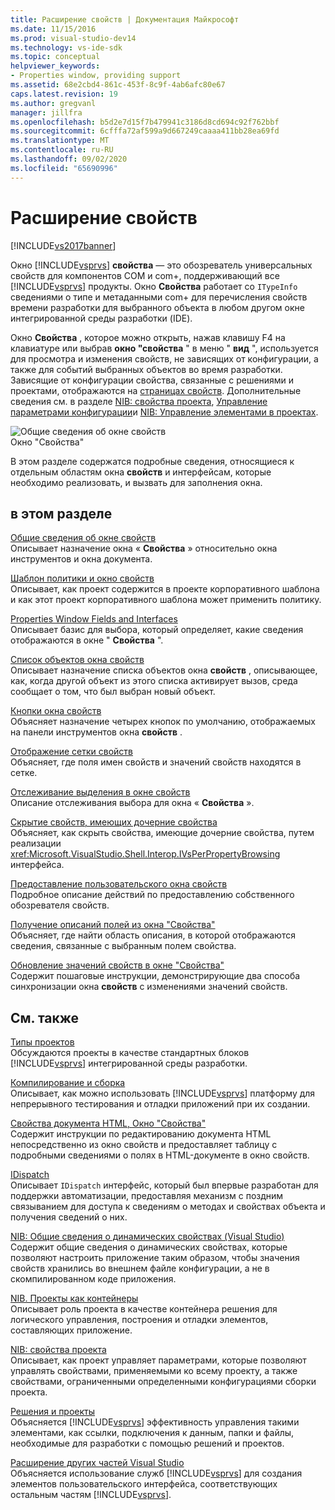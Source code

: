 ```yaml
---
title: Расширение свойств | Документация Майкрософт
ms.date: 11/15/2016
ms.prod: visual-studio-dev14
ms.technology: vs-ide-sdk
ms.topic: conceptual
helpviewer_keywords:
- Properties window, providing support
ms.assetid: 68e2cbd4-861c-453f-8c9f-4ab6afc80e67
caps.latest.revision: 19
ms.author: gregvanl
manager: jillfra
ms.openlocfilehash: b5d2e7d15f7b479941c3186d8cd694c92f762bbf
ms.sourcegitcommit: 6cfffa72af599a9d667249caaaa411bb28ea69fd
ms.translationtype: MT
ms.contentlocale: ru-RU
ms.lasthandoff: 09/02/2020
ms.locfileid: "65690996"
---
```

# <a name="extending-properties"></a>Расширение свойств
[!INCLUDE[vs2017banner](../../includes/vs2017banner.md)]

Окно [!INCLUDE[vsprvs](../../includes/vsprvs-md.md)] **свойства** — это обозреватель универсальных свойств для компонентов COM и com+, поддерживающий все [!INCLUDE[vsprvs](../../includes/vsprvs-md.md)] продукты. Окно **Свойства** работает со `ITypeInfo` сведениями о типе и метаданными com+ для перечисления свойств времени разработки для выбранного объекта в любом другом окне интегрированной среды разработки (IDE).  
  
 Окно **Свойства** , которое можно открыть, нажав клавишу F4 на клавиатуре или выбрав **окно "свойства** " в меню " **вид** ", используется для просмотра и изменения свойств, не зависящих от конфигурации, а также для событий выбранных объектов во время разработки. Зависящие от конфигурации свойства, связанные с решениями и проектами, отображаются на [страницах свойств](../../extensibility/internals/property-pages.md). Дополнительные сведения см. в разделе [NIB: свойства проекта](https://msdn.microsoft.com/fb126574-24ad-4c96-9b2b-6e1f3879ba50), [Управление параметрами конфигурации](../../extensibility/internals/managing-configuration-options.md)и [NIB: Управление элементами в проектах](https://msdn.microsoft.com/762e606b-7f44-4b66-97a1-e30a703654a0).  
  
 ![Общие сведения об окне свойств](../../extensibility/internals/media/vspropertieswindow.png "вспропертиесвиндов")  
Окно "Свойства"  
  
 В этом разделе содержатся подробные сведения, относящиеся к отдельным областям окна **свойств** и интерфейсам, которые необходимо реализовать, и вызвать для заполнения окна.  
  
## <a name="in-this-section"></a>в этом разделе  
 [Общие сведения об окне свойств](../../extensibility/internals/properties-window-overview.md)  
 Описывает назначение окна « **Свойства** » относительно окна инструментов и окна документа.  
  
 [Шаблон политики и окно свойств](../../extensibility/internals/template-policy-and-the-properties-window.md)  
 Описывает, как проект содержится в проекте корпоративного шаблона и как этот проект корпоративного шаблона может применить политику.  
  
 [Properties Window Fields and Interfaces](../../extensibility/internals/properties-window-fields-and-interfaces.md)  
 Описывает базис для выбора, который определяет, какие сведения отображаются в окне " **Свойства** ".  
  
 [Список объектов окна свойств](../../extensibility/internals/properties-window-object-list.md)  
 Описывает назначение списка объектов окна **свойств** , описывающее, как, когда другой объект из этого списка активирует вызов, среда сообщает о том, что был выбран новый объект.  
  
 [Кнопки окна свойств](../../extensibility/internals/properties-window-buttons.md)  
 Объясняет назначение четырех кнопок по умолчанию, отображаемых на панели инструментов окна **свойств** .  
  
 [Отображение сетки свойств](../../extensibility/internals/properties-display-grid.md)  
 Объясняет, где поля имен свойств и значений свойств находятся в сетке.  
  
 [Отслеживание выделения в окне свойств](../../misc/announcing-property-window-selection-tracking.md)  
 Описание отслеживания выбора для окна « **Свойства** ».  
  
 [Скрытие свойств, имеющих дочерние свойства](../../misc/hiding-properties-that-have-child-properties.md)  
 Объясняет, как скрыть свойства, имеющие дочерние свойства, путем реализации <xref:Microsoft.VisualStudio.Shell.Interop.IVsPerPropertyBrowsing> интерфейса.  
  
 [Предоставление пользовательского окна свойств](../../misc/providing-a-custom-properties-window.md)  
 Подробное описание действий по предоставлению собственного обозревателя свойств.  
  
 [Получение описаний полей из окна "Свойства"](../../misc/getting-field-descriptions-from-the-properties-window.md)  
 Объясняет, где найти область описания, в которой отображаются сведения, связанные с выбранным полем свойства.  
  
 [Обновление значений свойств в окне "Свойства"](../../misc/updating-property-values-in-the-properties-window.md)  
 Содержит пошаговые инструкции, демонстрирующие два способа синхронизации окна **свойств** с изменениями значений свойств.  
  
## <a name="related-sections"></a>См. также  
 [Типы проектов](../../extensibility/internals/project-types.md)  
 Обсуждаются проекты в качестве стандартных блоков [!INCLUDE[vsprvs](../../includes/vsprvs-md.md)] интегрированной среды разработки.  
  
 [Компилирование и сборка](../../ide/compiling-and-building-in-visual-studio.md)  
 Описывает, как можно использовать [!INCLUDE[vsprvs](../../includes/vsprvs-md.md)] платформу для непрерывного тестирования и отладки приложений при их создании.  
  
 [Свойства документа HTML, Окно "Свойства"](https://msdn.microsoft.com/library/46e3d164-a1a7-42f9-87b0-344e10a37b62)  
 Содержит инструкции по редактированию документа HTML непосредственно из окно свойств и предоставляет таблицу с подробными сведениями о полях в HTML-документе в окно свойств.  
  
 [IDispatch](https://msdn.microsoft.com/ebbff4bc-36b2-4861-9efa-ffa45e013eb5)  
 Описывает `IDispatch` интерфейс, который был впервые разработан для поддержки автоматизации, предоставляя механизм с поздним связыванием для доступа к сведениям о методах и свойствах объекта и получения сведений о них.  
  
 [NIB: Общие сведения о динамических свойствах (Visual Studio)](https://msdn.microsoft.com/f5102027-1431-4195-ae40-9b991de46d3a)  
 Содержит общие сведения о динамических свойствах, которые позволяют настроить приложение таким образом, чтобы значения свойств хранились во внешнем файле конфигурации, а не в скомпилированном коде приложения.  
  
 [NIB. Проекты как контейнеры](https://msdn.microsoft.com/87d40f63-f487-4767-8963-64beec27ba1b)  
 Описывает роль проекта в качестве контейнера решения для логического управления, построения и отладки элементов, составляющих приложение.  
  
 [NIB: свойства проекта](https://msdn.microsoft.com/fb126574-24ad-4c96-9b2b-6e1f3879ba50)  
 Описывает, как проект управляет параметрами, которые позволяют управлять свойствами, применяемыми ко всему проекту, а также свойствами, ограниченными определенными конфигурациями сборки проекта.  
  
 [Решения и проекты](../../ide/solutions-and-projects-in-visual-studio.md)  
 Объясняется [!INCLUDE[vsprvs](../../includes/vsprvs-md.md)] эффективность управления такими элементами, как ссылки, подключения к данным, папки и файлы, необходимые для разработки с помощью решений и проектов.  
  
 [Расширение других частей Visual Studio](../../extensibility/extending-other-parts-of-visual-studio.md)  
 Объясняется использование служб [!INCLUDE[vsprvs](../../includes/vsprvs-md.md)] для создания элементов пользовательского интерфейса, соответствующих остальным частям [!INCLUDE[vsprvs](../../includes/vsprvs-md.md)].
